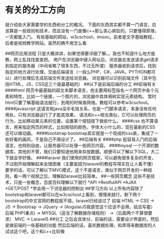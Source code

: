 有关的分工方向
=======
就介绍些大家需要学的东西和分工的概况。
下面的东西其实都不算一门语言，应该算是一些规则和技术，而且没有一门是像c++那么丧心病狂的。只要懂得原理，一天都能入门。
有些基础的网站，w3cschool，imooc。前者是文字基础教程，后者是视频教学网站。虽然的确不用怎么看


##网页应用流程
只是大概讲讲，如果觉得要详细了解。。我也不知道什么地方能教，网上乱找找查查把。
用户在浏览器中键入网址后，浏览器会发送请求get请求到指定的服务器（中间省略了很多东西，不过无所谓）
服务器收到请求后，找到指定的地方进行处理，交由后端语言（一般么PHP，C#，JAVA，PYTHON都可以）进行处理后生成前端文件发送给浏览器。
浏览器可以识别前端文件（其中包括HTML，JS，CSS这三个是最基础的）
##以下是前端后端的分工
##前端有关
####html
	网页中最基础的超文本脚本语言，他主要用标签指名一个网页中各个元素和特性，比如一个链接，一个图片的，浏览器中具体用树实现元素结构。
	暂时html只要了解基础语法就行，到用的时候查网络。教程可以参考w3cschool。
####javascript
	这语言和java没半毛钱关系，也是一门脚本语言，本身没有任何用处，只有浏览器运行了才能其效果。
	语法和c++相当类似，它可以处理网页的行为，比如移动某元素的位置，设置某个按钮按下做些什么。
####css
	也不算语言，用来指定网页的样式，比如按钮的颜色，字体大小什么的，现在最新的CSS还可以做动画。
####bootstrap
	bootstrap其实就是一个现成的css表，集成了一些好看的画风，于是自己不用设计了。
##后端有关
####php
	挺容易入门的后端语言，也特别自由，让服务器可以处理一些网页内容。
####mysql
	一个开源的数据库，其他的不管，我们只要知道他用来存放数据。顺便可以了解以下SQL，大二下就会学好像。
####laravel
	我们使用的网页框架，可以避免很多复杂的开发，不过刚开始理解起来会很困难（主要是因为laravel的教程写得实在让人看不懂）
	要学的话，可以了解以下MVC模式，这个不是语言，类似于网页开发的一种规则，看一两个视频之后，理解起laravel比较简单。
##一些网页概念
这些不是技术，只是一些概念，百度百科理解以下就行
*API
*RestfulAPI
*AJAX
*GET/POST
*学会用一下浏览器的控制台
##学习方向
以上所有内容除了bootstrap和laravel都可以在w3cschool上看到，慢慢来就行。剩下两个bootstrap的中文官网的教程就不错，laravel已经说过了
	前端
	HTML -> CSS -> JS -> Bootstrap -> JQuery -> (AngularJS我感觉这个应该不会用，姑且写着）
	后端
	PHP(重点) -> MYSQL（适当了解数据存储规则） ->（后面两个不算很要求） MVC -> Laravel5
##分工
之后会具体分，前端的话，需要设计界面的，然后是做前端的一些基础的功能
然后后端的话，喜欢数据处理，和弄得来数据库的人试试这个吧，这个和c++比较像

